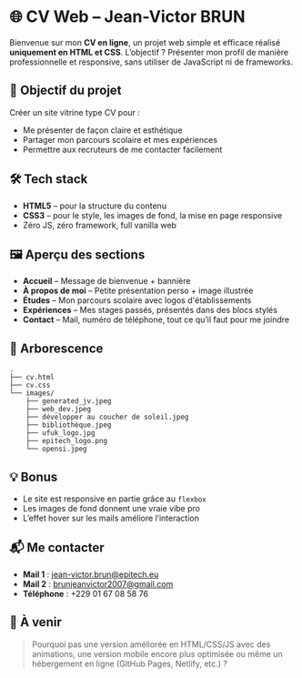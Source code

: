 
# 🌐 CV Web – Jean-Victor BRUN

Bienvenue sur mon **CV en ligne**, un projet web simple et efficace réalisé **uniquement en HTML et CSS**. L’objectif ? Présenter mon profil de manière professionnelle et responsive, sans utiliser de JavaScript ni de frameworks.

## 🚀 Objectif du projet

Créer un site vitrine type CV pour :
- Me présenter de façon claire et esthétique
- Partager mon parcours scolaire et mes expériences
- Permettre aux recruteurs de me contacter facilement

## 🛠️ Tech stack

- **HTML5** – pour la structure du contenu
- **CSS3** – pour le style, les images de fond, la mise en page responsive
- Zéro JS, zéro framework, full vanilla web

## 🖼️ Aperçu des sections

- **Accueil** – Message de bienvenue + bannière
- **À propos de moi** – Petite présentation perso + image illustrée
- **Études** – Mon parcours scolaire avec logos d'établissements
- **Expériences** – Mes stages passés, présentés dans des blocs stylés
- **Contact** – Mail, numéro de téléphone, tout ce qu’il faut pour me joindre

## 📁 Arborescence

```
.
├── cv.html
├── cv.css
└── images/
    ├── generated_jv.jpeg
    ├── web_dev.jpeg
    ├── développer au coucher de soleil.jpeg
    ├── bibliothèque.jpeg
    ├── ufuk_logo.jpg
    ├── epitech_logo.png
    └── opensi.jpeg
```

## 💡 Bonus

- Le site est responsive en partie grâce au `flexbox`
- Les images de fond donnent une vraie vibe pro
- L’effet hover sur les mails améliore l’interaction

## 📬 Me contacter

- **Mail 1** : [jean-victor.brun@epitech.eu](mailto:jean-victor.brun@epitech.eu)
- **Mail 2** : [brunjeanvictor2007@gmail.com](mailto:brunjeanvictor2007@gmail.com)
- **Téléphone** : +229 01 67 08 58 76

## 📌 À venir

> Pourquoi pas une version améliorée en HTML/CSS/JS avec des animations, une version mobile encore plus optimisée ou même un hébergement en ligne (GitHub Pages, Netlify, etc.) ?
